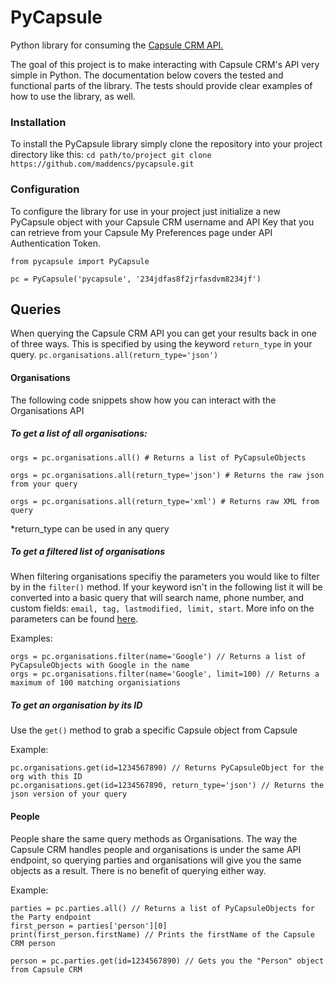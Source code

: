 # PyCapsule
Python library for consuming the <a href="http://developer.capsulecrm.com">Capsule CRM API.</a>

The goal of this project is to make interacting with Capsule CRM's API very simple in Python. The documentation below covers the tested and functional parts of the library. The tests should provide clear examples of how to use the library, as well.

### Installation
To install the PyCapsule library simply clone the repository into your project directory like this:
`
cd path/to/project
git clone https://github.com/maddencs/pycapsule.git
`


### Configuration
To configure the library for use in your project just initialize a new PyCapsule object with your Capsule CRM username and API Key that you can retrieve from your Capsule My Preferences page under API Authentication Token.

```
from pycapsule import PyCapsule

pc = PyCapsule('pycapsule', '234jdfas8f2jrfasdvm8234jf')
```

## Queries
When querying the Capsule CRM API you can get your results back in one of three ways. This is specified by using the keyword `return_type` in your query.
`pc.organisations.all(return_type='json')`

#### Organisations
The following code snippets show how you can interact with the Organisations API

##### To get a list of all organisations:

```
orgs = pc.organisations.all() # Returns a list of PyCapsuleObjects

orgs = pc.organisations.all(return_type='json') # Returns the raw json from your query

orgs = pc.organisations.all(return_type='xml') # Returns raw XML from query
```
*return_type can be used in any query

##### To get a filtered list of organisations
When filtering organisations specifiy the parameters you would like to filter by in the `filter()` method. If your keyword isn't in the following list it will be converted into a basic query that will search name, phone number, and custom fields: `email, tag, lastmodified, limit, start`. More info on the parameters can be found <a href='http://developer.capsulecrm.com/v1/resources/parties/'>here</a>.

Examples:

```
orgs = pc.organisations.filter(name='Google') // Returns a list of PyCapsuleObjects with Google in the name
orgs = pc.organisations.filter(name='Google', limit=100) // Returns a maximum of 100 matching organisiations
```

##### To get an organisation by its ID
Use the `get()` method to grab a specific Capsule object from Capsule

Example:
```
pc.organisations.get(id=1234567890) // Returns PyCapsuleObject for the org with this ID
pc.organisations.get(id=1234567890, return_type='json') // Returns the json version of your query
```

#### People
People share the same query methods as Organisations. The way the Capsule CRM handles people and organisations is under the same API endpoint, so querying parties and organisations will give you the same objects as a result. There is no benefit of querying either way.

Example:

```
parties = pc.parties.all() // Returns a list of PyCapsuleObjects for the Party endpoint
first_person = parties['person'][0]
print(first_person.firstName) // Prints the firstName of the Capsule CRM person

person = pc.parties.get(id=1234567890) // Gets you the "Person" object from Capsule CRM
```
